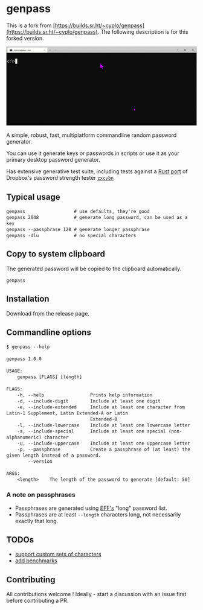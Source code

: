 # genpass

This is a fork from [https://builds.sr.ht/~cyplo/genpass](https://builds.sr.ht/~cyplo/genpass). The following description is for this forked version.

![demo](https://github.com/0x7FFFFFFFFFFFFFFF/genpass/raw/master/genpass.gif "")


A simple, robust, fast, multiplatform commandline random password generator.

You can use it generate keys or passwords in scripts or use it as your primary desktop password generator.

Has extensive generative test suite, including tests against a [Rust port](https://crates.io/crates/zxcvbn) of Dropbox's password strength tester [`zxcvbn`](https://www.usenix.org/conference/usenixsecurity16/technical-sessions/presentation/wheeler)

## Typical usage
```
genpass                  # use defaults, they're good
genpass 2048             # generate long password, can be used as a key
genpass --passphrase 128 # generate longer passphrase
genpass -dlu             # no special characters
```

## Copy to system clipboard

The generated password will be copied to the clipboard automatically.
```
genpass
```


## Installation
Download from the release page.

## Commandline options
```
$ genpass --help

genpass 1.0.0

USAGE:
    genpass [FLAGS] [length]

FLAGS:
    -h, --help                 Prints help information
    -d, --include-digit        Include at least one digit
    -e, --include-extended     Include at least one character from Latin-1 Supplement, Latin Extended-A or Latin
                               Extended-B
    -l, --include-lowercase    Include at least one lowercase letter
    -s, --include-special      Include at least one special (non-alphanumeric) character
    -u, --include-uppercase    Include at least one uppercase letter
    -p, --passphrase           Create a passphrase of (at least) the given length instead of a password.
        --version

ARGS:
    <length>    The length of the password to generate [default: 50]
```

### A note on passphrases
* Passphrases are generated using [EFF's](https://www.eff.org/deeplinks/2016/07/new-wordlists-random-passphrases) "long" password list.
* Passphrases are at least `--length` characters long, not necessarily exactly that long.

## TODOs
* [support custom sets of characters](https://github.com/cyplo/genpass/issues/4)
* [add benchmarks](https://github.com/cyplo/genpass/issues/5)

## Contributing
All contributions welcome !
Ideally - start a discussion with an issue first before contributing a PR.
